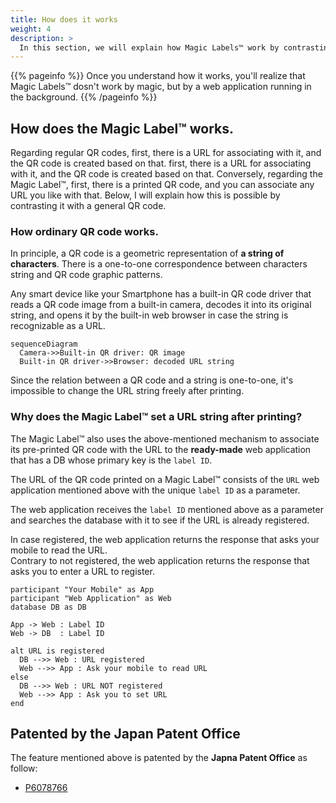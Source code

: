 ```yaml
---
title: How does it works
weight: 4
description: >
  In this section, we will explain how Magic Labels™ work by contrasting them with how regular QR codes work, and show you that the mechanism is patented.
---
```


{{% pageinfo %}}
Once you understand how it works, you'll realize that  Magic Labels™ dosn't work by magic, but by a web application running in the background.
{{% /pageinfo %}}

## How does the Magic Label™ works.
Regarding regular QR codes, first, there is a URL for associating with it, and the QR code is created based on that. first, there is a URL for associating with it, and the QR code is created based on that. Conversely, regarding the  Magic Label™, first, there is a printed QR code, and you can associate any URL you like with that. Below, I will explain how this is possible by contrasting it with a general QR code.

### How ordinary QR code works.
In principle, a QR code is a geometric representation of **a string of characters**. There is a one-to-one correspondence between characters string and QR code graphic patterns.  

Any smart device like your Smartphone has a built-in QR code driver that reads a QR code image from a built-in camera, decodes it into its original string, and opens it by the built-in web browser in case the string is recognizable as a URL.  

```mermaid
sequenceDiagram
  Camera->>Built-in QR driver: QR image
  Built-in QR driver->>Browser: decoded URL string
```

Since the relation between a QR code and a string is one-to-one, it's impossible to change the URL string freely after printing.

### Why does the Magic Label™ set a URL string after printing?
The Magic Label™ also uses the above-mentioned mechanism to associate its pre-printed QR code with the URL to the **ready-made** web application that has a DB whose primary key is the ``label ID``.  

The URL of the QR code printed on a Magic Label™ consists of the ``URL`` web application mentioned above with the unique ``label ID`` as a parameter.

The web application receives the ``label ID`` mentioned above as a parameter and searches the database with it to see if the URL is already registered.  

In case registered, the web application returns the response that asks your mobile to read the URL.  
Contrary to not registered, the web application returns the response that asks you to enter a URL to register.

```plantuml
participant "Your Mobile" as App
participant "Web Application" as Web
database DB as DB

App -> Web : Label ID
Web -> DB  : Label ID

alt URL is registered
  DB -->> Web : URL registered
  Web -->> App : Ask your mobile to read URL
else 
  DB -->> Web : URL NOT registered
  Web -->> App : Ask you to set URL
end
```


## Patented by the Japan Patent Office
The feature mentioned above is patented by the **Japna Patent Office** as follow:
- [P6078766](https://www.j-platpat.inpit.go.jp/c1800/PU/JP-6078766/D2E867CCAFF6CE9635CD4F2A6B6FDBF890F40D6422306B6567C7FBD559EA1CE1/15/ja)